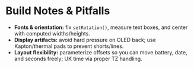 # Build Notes & Pitfalls

- **Fonts & orientation:** fix `setRotation()`, measure text boxes, and center with computed widths/heights.
- **Display artifacts:** avoid hard pressure on OLED back; use Kapton/thermal pads to prevent shorts/lines.
- **Layout flexibility:** parameterize offsets so you can move battery, date, and seconds freely; UK time via proper TZ handling.
